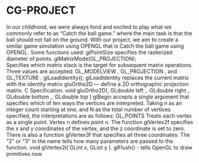 # CG-PROJECT
In our childhood, we were always fond and excited to play what we commonly refer to as “Catch the ball game.” where the main task is that the ball should not fall on the ground. With our project, we aim to create a similar game simulation using OPENGL that is Catch the ball game using OPENGL.
Some functions used:
glPointSize specifies the rasterized diameter of points.
 glMatrixMode(GL_PROJECTION);  
Specifies which matrix stack is the target for subsequent matrix operations. Three values are accepted: GL_MODELVIEW , GL_PROJECTION , and GL_TEXTURE .
glLoadIdentity(); glLoadIdentity replaces the current matrix with the identity matrix
gluOrtho2D — define a 2D orthographic projection matrix. C Specification. void gluOrtho2D(, GLdouble left ,. GLdouble right ,. GLdouble bottom ,. GLdouble top )
glBegin accepts a single argument that specifies which of ten ways the vertices are interpreted. Taking n as an integer count starting at one, and N as the total number of vertices specified, the interpretations are as follows: GL_POINTS Treats each vertex as a single point. Vertex n defines point n.
The function glVertex2f specifies the x and y coordinates of the vertex, and the z coordinate is set to zero. There is also a function glVertex3f that specifies all three coordinates. The "2" or "3" in the name tells how many parameters are passed to the function.
void glVertex2i( GLint x, GLint y ). glFlush() - tells OpenGL to draw primitives now

